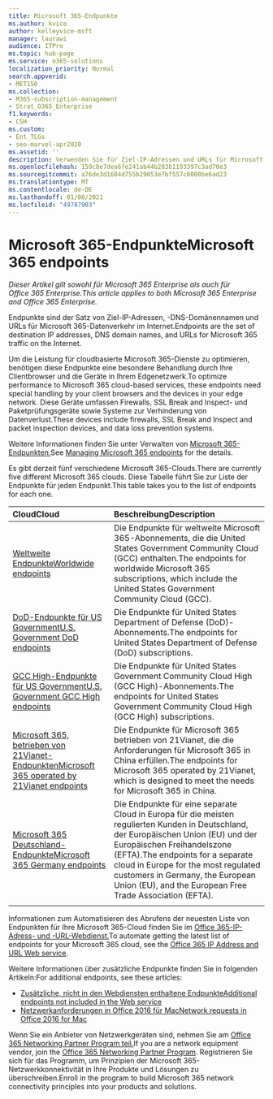 ```yaml
---
title: Microsoft 365-Endpunkte
ms.author: kvice
author: kelleyvice-msft
manager: laurawi
audience: ITPro
ms.topic: hub-page
ms.service: o365-solutions
localization_priority: Normal
search.appverid:
- MET150
ms.collection:
- M365-subscription-management
- Strat_O365_Enterprise
f1.keywords:
- CSH
ms.custom:
- Ent_TLGs
- seo-marvel-apr2020
ms.assetid: ''
description: Verwenden Sie für Ziel-IP-Adressen und URLs für Microsoft 365-Datenverkehr diese Liste der Artikel für die Internetendpunkte der verschiedenen Microsoft 365-Clouds.
ms.openlocfilehash: 159c8e7dea6fe241ab44b283b1193397c3ad70e3
ms.sourcegitcommit: a76de3d1604d755b29053e7bf557c0008be6ad23
ms.translationtype: MT
ms.contentlocale: de-DE
ms.lasthandoff: 01/08/2021
ms.locfileid: "49787903"
---
```

# <a name="microsoft-365-endpoints"></a><span data-ttu-id="50362-103">Microsoft 365-Endpunkte</span><span class="sxs-lookup"><span data-stu-id="50362-103">Microsoft 365 endpoints</span></span>

<span data-ttu-id="50362-104">*Dieser Artikel gilt sowohl für Microsoft 365 Enterprise als auch für Office 365 Enterprise.*</span><span class="sxs-lookup"><span data-stu-id="50362-104">*This article applies to both Microsoft 365 Enterprise and Office 365 Enterprise.*</span></span>

<span data-ttu-id="50362-105">Endpunkte sind der Satz von Ziel-IP-Adressen, -DNS-Domänennamen und URLs für Microsoft 365-Datenverkehr im Internet.</span><span class="sxs-lookup"><span data-stu-id="50362-105">Endpoints are the set of destination IP addresses, DNS domain names, and URLs for Microsoft 365 traffic on the Internet.</span></span> 

<span data-ttu-id="50362-106">Um die Leistung für cloudbasierte Microsoft 365-Dienste zu optimieren, benötigen diese Endpunkte eine besondere Behandlung durch Ihre Clientbrowser und die Geräte in Ihrem Edgenetzwerk.</span><span class="sxs-lookup"><span data-stu-id="50362-106">To optimize performance to Microsoft 365 cloud-based services, these endpoints need special handling by your client browsers and the devices in your edge network.</span></span> <span data-ttu-id="50362-107">Diese Geräte umfassen Firewalls, SSL Break and Inspect- und Paketprüfungsgeräte sowie Systeme zur Verhinderung von Datenverlust.</span><span class="sxs-lookup"><span data-stu-id="50362-107">These devices include firewalls, SSL Break and Inspect and packet inspection devices, and data loss prevention systems.</span></span>

<span data-ttu-id="50362-108">Weitere Informationen finden Sie unter Verwalten von [Microsoft 365-Endpunkten.](managing-office-365-endpoints.md)</span><span class="sxs-lookup"><span data-stu-id="50362-108">See [Managing Microsoft 365 endpoints](managing-office-365-endpoints.md) for the details.</span></span>

<span data-ttu-id="50362-109">Es gibt derzeit fünf verschiedene Microsoft 365-Clouds.</span><span class="sxs-lookup"><span data-stu-id="50362-109">There are currently five different Microsoft 365 clouds.</span></span> <span data-ttu-id="50362-110">Diese Tabelle führt Sie zur Liste der Endpunkte für jeden Endpunkt.</span><span class="sxs-lookup"><span data-stu-id="50362-110">This table takes you to the list of endpoints for each one.</span></span>

| <span data-ttu-id="50362-111">Cloud</span><span class="sxs-lookup"><span data-stu-id="50362-111">Cloud</span></span> | <span data-ttu-id="50362-112">Beschreibung</span><span class="sxs-lookup"><span data-stu-id="50362-112">Description</span></span> |
|:-------|:-----|
| [<span data-ttu-id="50362-113">Weltweite Endpunkte</span><span class="sxs-lookup"><span data-stu-id="50362-113">Worldwide endpoints</span></span>](urls-and-ip-address-ranges.md) | <span data-ttu-id="50362-114">Die Endpunkte für weltweite Microsoft 365-Abonnements, die die United States Government Community Cloud (GCC) enthalten.</span><span class="sxs-lookup"><span data-stu-id="50362-114">The endpoints for worldwide Microsoft 365 subscriptions, which include the United States Government Community Cloud (GCC).</span></span> |
| [<span data-ttu-id="50362-115">DoD-Endpunkte für US Government</span><span class="sxs-lookup"><span data-stu-id="50362-115">U.S. Government DoD endpoints</span></span>](microsoft-365-u-s-government-dod-endpoints.md) | <span data-ttu-id="50362-116">Die Endpunkte für United States Department of Defense (DoD)-Abonnements.</span><span class="sxs-lookup"><span data-stu-id="50362-116">The endpoints for United States Department of Defense (DoD) subscriptions.</span></span> |
| [<span data-ttu-id="50362-117">GCC High-Endpunkte für US Government</span><span class="sxs-lookup"><span data-stu-id="50362-117">U.S. Government GCC High endpoints</span></span>](microsoft-365-u-s-government-gcc-high-endpoints.md) | <span data-ttu-id="50362-118">Die Endpunkte für United States Government Community Cloud High (GCC High)-Abonnements.</span><span class="sxs-lookup"><span data-stu-id="50362-118">The endpoints for United States Government Community Cloud High (GCC High) subscriptions.</span></span> |
| [<span data-ttu-id="50362-119">Microsoft 365, betrieben von 21Vianet-Endpunkten</span><span class="sxs-lookup"><span data-stu-id="50362-119">Microsoft 365 operated by 21Vianet endpoints</span></span>](urls-and-ip-address-ranges-21vianet.md) | <span data-ttu-id="50362-120">Die Endpunkte für Microsoft 365 betrieben von 21Vianet, die die Anforderungen für Microsoft 365 in China erfüllen.</span><span class="sxs-lookup"><span data-stu-id="50362-120">The endpoints for Microsoft 365 operated by 21Vianet, which is designed to meet the needs for Microsoft 365 in China.</span></span> |
| [<span data-ttu-id="50362-121">Microsoft 365 Deutschland-Endpunkte</span><span class="sxs-lookup"><span data-stu-id="50362-121">Microsoft 365 Germany endpoints</span></span>](microsoft-365-germany-endpoints.md) | <span data-ttu-id="50362-122">Die Endpunkte für eine separate Cloud in Europa für die meisten regulierten Kunden in Deutschland, der Europäischen Union (EU) und der Europäischen Freihandelszone (EFTA).</span><span class="sxs-lookup"><span data-stu-id="50362-122">The endpoints for a separate cloud in Europe for the most regulated customers in Germany, the European Union (EU), and the European Free Trade Association (EFTA).</span></span> |
|||

<span data-ttu-id="50362-123">Informationen zum Automatisieren des Abrufens der neuesten Liste von Endpunkten für Ihre Microsoft 365-Cloud finden Sie im [Office 365-IP-Adress- und -URL-Webdienst.](microsoft-365-ip-web-service.md)</span><span class="sxs-lookup"><span data-stu-id="50362-123">To automate getting the latest list of endpoints for your Microsoft 365 cloud, see the [Office 365 IP Address and URL Web service](microsoft-365-ip-web-service.md).</span></span>

<span data-ttu-id="50362-124">Weitere Informationen über zusätzliche Endpunkte finden Sie in folgenden Artikeln:</span><span class="sxs-lookup"><span data-stu-id="50362-124">For additional endpoints, see these articles:</span></span>

- [<span data-ttu-id="50362-125">Zusätzliche, nicht in den Webdiensten enthaltene Endpunkte</span><span class="sxs-lookup"><span data-stu-id="50362-125">Additional endpoints not included in the Web service</span></span>](additional-office365-ip-addresses-and-urls.md)
- [<span data-ttu-id="50362-126">Netzwerkanforderungen in Office 2016 für Mac</span><span class="sxs-lookup"><span data-stu-id="50362-126">Network requests in Office 2016 for Mac</span></span>](network-requests-in-office-2016-for-mac.md)

<span data-ttu-id="50362-127">Wenn Sie ein Anbieter von Netzwerkgeräten sind, nehmen Sie am [Office 365 Networking Partner Program teil.](microsoft-365-networking-partner-program.md)</span><span class="sxs-lookup"><span data-stu-id="50362-127">If you are a network equipment vendor, join the [Office 365 Networking Partner Program](microsoft-365-networking-partner-program.md).</span></span> <span data-ttu-id="50362-128">Registrieren Sie sich für das Programm, um Prinzipien der Microsoft 365-Netzwerkkonnektivität in Ihre Produkte und Lösungen zu überschreiben.</span><span class="sxs-lookup"><span data-stu-id="50362-128">Enroll in the program to build Microsoft 365 network connectivity principles into your products and solutions.</span></span> 
